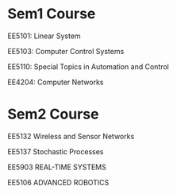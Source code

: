 # Sem1 Course

EE5101: Linear System

EE5103: Computer Control Systems

EE5110: Special Topics in Automation and Control

EE4204: Computer Networks



# Sem2 Course

EE5132 Wireless and Sensor Networks

EE5137 Stochastic Processes

EE5903 REAL-TIME SYSTEMS

EE5106 ADVANCED ROBOTICS



